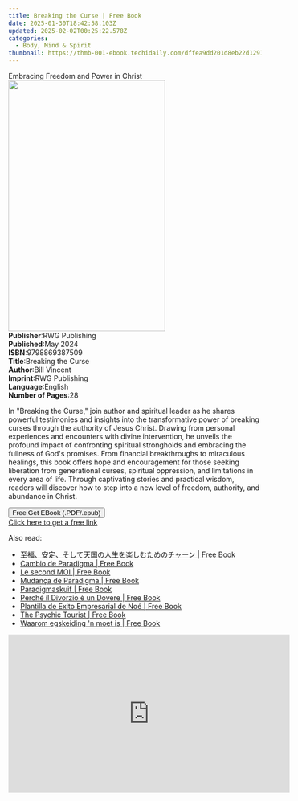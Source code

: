 ```yaml
---
title: Breaking the Curse | Free Book
date: 2025-01-30T18:42:58.103Z
updated: 2025-02-02T00:25:22.578Z
categories:
  - Body, Mind & Spirit
thumbnail: https://thmb-001-ebook.techidaily.com/dffea9dd201d8eb22d12915266d3e3ba7056df052e360a55000e734dc5c0722e.jpg
---
```

<main id="book-container">
  <div class="flex flex-col">
    <div class="book-brief flex-1 py-6 px-4 sm:p-6 md:py-10 md:px-8">
      <!-- brief-->
      <div class="book-brief-main">Embracing Freedom and Power in Christ</div>
    </div>
    <div
      class="book-meta-info flex-1 grid gap-4 col-start-1 col-end-3 row-start-1 sm:mb-6 sm:grid-cols-4 lg:gap-6 lg:col-start-2 lg:row-end-6 lg:row-span-6 lg:mb-0"
    >
      <div
        class="book-meta-info-left place-content-center mt-4 p-4 text-sm leading-6 col-start-2 col-span-2 dark:text-slate-400"
      >
        <img
          class="w-full h-500 object-cover rounded-lg sm:h-255 sm:col-span-2 lg:col-span-full"
          src="https://img-001-ebook.techidaily.com/5ae7425ff61099339aab1d9dfdc32e7a0f0630680101d2e47821b1b7c021c686.jpg"
          alt=""
          width="312"
          height="500"
        />
      </div>
      <div
        class="book-meta-info-right mt-2 col-start-1 row-start-2 col-span-3 self-center"
      >
        <!-- meta data  -->
        <div class="flex flex-col px-4 md:px-8">
          <div class="flex-1">
            <strong>Publisher</strong>:<span class="px-2">RWG Publishing</span>
          </div>
          <div class="flex-1">
            <strong>Published</strong>:<span class="px-2">May 2024</span>
          </div>
          <div class="flex-1">
            <strong>ISBN</strong>:<span class="px-2">9798869387509</span>
          </div>
          <div class="flex-1">
            <strong>Title</strong>:<span class="px-2">Breaking the Curse</span>
          </div>
          <div class="flex-1">
            <strong>Author</strong>:<span class="px-2">Bill Vincent</span>
          </div>
          <div class="flex-1">
            <strong>Imprint</strong>:<span class="px-2">RWG Publishing</span>
          </div>
          <div class="flex-1">
            <strong>Language</strong>:<span class="px-2">English</span>
          </div>
          <div class="flex-1">
            <strong>Number of Pages</strong>:<span class="px-2">28</span>
          </div>
        </div>
      </div>
    </div>
    <div class="book-description flex-1 py-6 px-4 sm:p-6 md:py-10 md:px-8">
      <div class="book-description-main">
        <div accordion-content="" id="description">
          <p>
            In "Breaking the Curse," join author and spiritual leader as he
            shares powerful testimonies and insights into the transformative
            power of breaking curses through the authority of Jesus Christ.
            Drawing from personal experiences and encounters with divine
            intervention, he unveils the profound impact of confronting
            spiritual strongholds and embracing the fullness of God's promises.
            From financial breakthroughs to miraculous healings, this book
            offers hope and encouragement for those seeking liberation from
            generational curses, spiritual oppression, and limitations in every
            area of life. Through captivating stories and practical wisdom,
            readers will discover how to step into a new level of freedom,
            authority, and abundance in Christ.
          </p>
        </div>
      </div>
    </div>
    <div class="book-excerpts flex-1 py-6 px-4 sm:p-6 md:py-10 md:px-8"></div>
    <div
      class="book-about-author flex-1 py-6 px-4 sm:p-6 md:py-10 md:px-8"
    ></div>
    <div class="book-free-get flex-1 py-6 px-4 sm:p-6 md:py-10 md:px-8">
      <button
        id="btn-free-get"
        class="bg-blue-500 hover:bg-blue-700 text-white font-bold py-2 px-4 rounded"
      >
        Free Get EBook (.PDF/.epub)
      </button>
      <div id="countdown-display" class="px-2 text-lg mt-2"></div>
      <a
        id="free-link"
        class="hidden bg-blue-500 hover:bg-blue-700 text-white font-bold py-2 px-4 rounded"
        href="https://www.ebooks.com/en-us/book/211352256/breaking-the-curse/bill-vincent/"
        target="_blank"
        >Click here to get a free link</a
      >
    </div>
    <script>
      let countdownTime = 0;
      let countdownInterval = null;
      document
        .getElementById('btn-free-get')
        .addEventListener('click', startCountdown);
      function startCountdown() {
        countdownTime = new Date().getTime() + 60000 * 3;
        countdownInterval = setInterval(updateCountdown, 1000);
        document.getElementById('btn-free-get').disabled = true;
        document
          .getElementById('btn-free-get')
          .classList.add('bg-gray-500', 'cursor-not-allowed');
      }
      function updateCountdown() {
        let currentTime = new Date().getTime();
        let timeLeft = countdownTime - currentTime;
        let secondsLeft = Math.floor(timeLeft / 1000);
        document.getElementById('countdown-display').innerHTML =
          `Remaining time: ${secondsLeft} seconds.`;
        if (secondsLeft <= 0) {
          clearInterval(countdownInterval);
          document.getElementById('btn-free-get').classList.add('hidden');
          document.getElementById('free-link').classList.remove('hidden');
          document.getElementById('countdown-display').innerHTML = '';
        }
      }
    </script>
  </div>
</main>

<ins class="adsbygoogle"
      style="display:block"
      data-ad-client="ca-pub-7571918770474297"
      data-ad-slot="8358498916"
      data-ad-format="auto"
      data-full-width-responsive="true"></ins>
    

<span class="atpl-alsoreadstyle">Also read:</span>
<div><ul>
<li><a href="https://novels-ebooks.techidaily.com/210935260-9781667458946-6iez56ap44cb5a6j5a6a44cb44gd44gx44gm5asp5zu944gu5lq655sf44ks5qw944gx44ka44gf44kb44gu44ob44oj44o844oz/"><u>至福、安定、そして天国の人生を楽しむためのチャーン | Free Book</u></a></li>
<li><a href="https://novels-ebooks.techidaily.com/210935177-9781667457932-cambio-de-paradigma/"><u>Cambio de Paradigma | Free Book</u></a></li>
<li><a href="https://novels-ebooks.techidaily.com/210935168-9781667457734-le-second-moi/"><u>Le second MOI | Free Book</u></a></li>
<li><a href="https://novels-ebooks.techidaily.com/210935292-9781667459349-mudanca-de-paradigma/"><u>Mudança de Paradigma | Free Book</u></a></li>
<li><a href="https://novels-ebooks.techidaily.com/210935193-9781667457369-paradigmaskuif/"><u>Paradigmaskuif | Free Book</u></a></li>
<li><a href="https://novels-ebooks.techidaily.com/210935188-9781667457352-perche-il-divorzio-e-un-dovere/"><u>Perché il Divorzio è un Dovere | Free Book</u></a></li>
<li><a href="https://novels-ebooks.techidaily.com/210935116-9781667458465-plantilla-de-exito-empresarial-de-noe/"><u>Plantilla de Exito Empresarial de Noé | Free Book</u></a></li>
<li><a href="https://novels-ebooks.techidaily.com/210935594-9781848312289-the-psychic-tourist/"><u>The Psychic Tourist | Free Book</u></a></li>
<li><a href="https://novels-ebooks.techidaily.com/210935184-9781667457949-waarom-egskeiding-n-moet-is/"><u>Waarom egskeiding 'n moet is | Free Book</u></a></li>
</ul></div>

<!-- affiliate ads begin -->
<iframe width="560" height="315" src="https://www.youtube.com/embed/9Sj2QNA-JXI?si=V-_h73iE3VlE214k" title="YouTube video player" frameborder="0" allow="accelerometer; autoplay; clipboard-write; encrypted-media; gyroscope; picture-in-picture; web-share" referrerpolicy="strict-origin-when-cross-origin" allowfullscreen></iframe>
<!-- affiliate ads end -->


